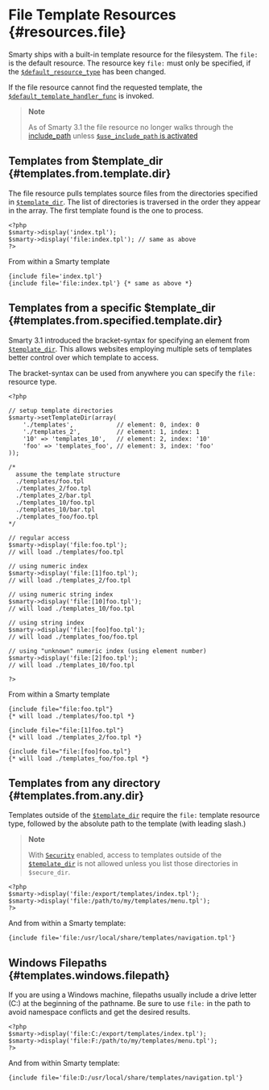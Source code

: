 File Template Resources {#resources.file}
=======================

Smarty ships with a built-in template resource for the filesystem. The
`file:` is the default resource. The resource key `file:` must only be
specified, if the
[`$default_resource_type`](#variable.default.resource.type) has been
changed.

If the file resource cannot find the requested template, the
[`$default_template_handler_func`](#variable.default.template.handler.func)
is invoked.

> **Note**
>
> As of Smarty 3.1 the file resource no longer walks through the
> [include\_path](&url.php-manual;ini.core.php#ini.include-path) unless
> [`$use_include_path` is activated](#variable.use.include.path)

Templates from \$template\_dir {#templates.from.template.dir}
------------------------------

The file resource pulls templates source files from the directories
specified in [`$template_dir`](#variable.template.dir). The list of
directories is traversed in the order they appear in the array. The
first template found is the one to process.


    <?php
    $smarty->display('index.tpl');
    $smarty->display('file:index.tpl'); // same as above
    ?>

       

From within a Smarty template


    {include file='index.tpl'}
    {include file='file:index.tpl'} {* same as above *}

       

Templates from a specific \$template\_dir {#templates.from.specified.template.dir}
-----------------------------------------

Smarty 3.1 introduced the bracket-syntax for specifying an element from
[`$template_dir`](#variable.template.dir). This allows websites
employing multiple sets of templates better control over which template
to access.

The bracket-syntax can be used from anywhere you can specify the `file:`
resource type.


    <?php

    // setup template directories
    $smarty->setTemplateDir(array(
        './templates',            // element: 0, index: 0
        './templates_2',          // element: 1, index: 1
        '10' => 'templates_10',   // element: 2, index: '10'
        'foo' => 'templates_foo', // element: 3, index: 'foo'
    ));

    /*
      assume the template structure
      ./templates/foo.tpl
      ./templates_2/foo.tpl
      ./templates_2/bar.tpl
      ./templates_10/foo.tpl
      ./templates_10/bar.tpl
      ./templates_foo/foo.tpl
    */

    // regular access
    $smarty->display('file:foo.tpl'); 
    // will load ./templates/foo.tpl

    // using numeric index
    $smarty->display('file:[1]foo.tpl'); 
    // will load ./templates_2/foo.tpl

    // using numeric string index
    $smarty->display('file:[10]foo.tpl'); 
    // will load ./templates_10/foo.tpl

    // using string index
    $smarty->display('file:[foo]foo.tpl'); 
    // will load ./templates_foo/foo.tpl

    // using "unknown" numeric index (using element number)
    $smarty->display('file:[2]foo.tpl'); 
    // will load ./templates_10/foo.tpl

    ?>

       

From within a Smarty template


    {include file="file:foo.tpl"}
    {* will load ./templates/foo.tpl *}

    {include file="file:[1]foo.tpl"}
    {* will load ./templates_2/foo.tpl *}

    {include file="file:[foo]foo.tpl"}
    {* will load ./templates_foo/foo.tpl *}

       

Templates from any directory {#templates.from.any.dir}
----------------------------

Templates outside of the [`$template_dir`](#variable.template.dir)
require the `file:` template resource type, followed by the absolute
path to the template (with leading slash.)

> **Note**
>
> With [`Security`](#advanced.features.security) enabled, access to
> templates outside of the [`$template_dir`](#variable.template.dir) is
> not allowed unless you list those directories in `$secure_dir`.


    <?php
    $smarty->display('file:/export/templates/index.tpl');
    $smarty->display('file:/path/to/my/templates/menu.tpl');
    ?>

       

And from within a Smarty template:


    {include file='file:/usr/local/share/templates/navigation.tpl'}

       

Windows Filepaths {#templates.windows.filepath}
-----------------

If you are using a Windows machine, filepaths usually include a drive
letter (C:) at the beginning of the pathname. Be sure to use `file:` in
the path to avoid namespace conflicts and get the desired results.


    <?php
    $smarty->display('file:C:/export/templates/index.tpl');
    $smarty->display('file:F:/path/to/my/templates/menu.tpl');
    ?>

      

And from within Smarty template:


    {include file='file:D:/usr/local/share/templates/navigation.tpl'}
